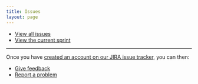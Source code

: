 ```yaml
---
title: Issues
layout: page
---
```



- [View all issues](https://zanata.atlassian.net/secure/IssueNavigator.jspa?mode=hide&requestId=10100)
- [View the current sprint](https://zanata.atlassian.net/secure/RapidBoard.jspa?rapidView=1)

---

Once you have [created an account on our JIRA issue tracker](https://zanata.atlassian.net/admin/users/sign-up), you can then:

- [Give feedback](https://zanata.atlassian.net/secure/CreateIssue.jspa?pid=10000&issuetype=10201)
- [Report a problem](https://zanata.atlassian.net/secure/CreateIssue.jspa?pid=10000&issuetype=1)
